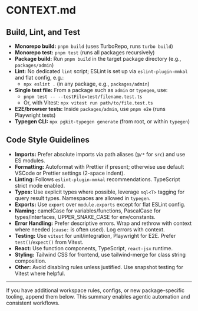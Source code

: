 # CONTEXT.md

## Build, Lint, and Test

- **Monorepo build:** `pnpm build` (uses TurboRepo, runs `turbo build`)
- **Monorepo test:** `pnpm test` (runs all packages recursively)
- **Package build:** Run `pnpm build` in the target package directory (e.g., `packages/admin`)
- **Lint:** No dedicated `lint` script; ESLint is set up via `eslint-plugin-mmkal` and flat config, e.g.:
  - `npx eslint .` (in any package, e.g., `packages/admin`)
- **Single test file:** From a package such as `admin` or `typegen`, use:
  - `pnpm test -- --testFile=test/filename.test.ts`
  - Or, with Vitest: `npx vitest run path/to/file.test.ts`
- **E2E/browser tests:** Inside `packages/admin`, use `pnpm e2e` (runs Playwright tests)
- **Typegen CLI:** `npx pgkit-typegen generate` (from root, or within `typegen`)

## Code Style Guidelines

- **Imports:** Prefer absolute imports via path aliases (`@/*` for `src`) and use ES modules.
- **Formatting:** Autoformat with Prettier if present; otherwise use default VSCode or Prettier settings (2-space indent).
- **Linting:** Follows `eslint-plugin-mmkal` recommendations. TypeScript strict mode enabled.
- **Types:** Use explicit types where possible, leverage `sql<T>` tagging for query result types. Namespaces are allowed in `typegen`.
- **Exports:** Use `export` over `module.exports` except for flat ESLint config.
- **Naming:** camelCase for variables/functions, PascalCase for types/interfaces, UPPER_SNAKE_CASE for env/constants.
- **Error Handling:** Prefer descriptive errors. Wrap and rethrow with context where needed (`cause:` is often used). Log errors with context.
- **Testing:** Use `vitest` for unit/integration, Playwright for E2E. Prefer `test()`/`expect()` from Vitest.
- **React:** Use function components, TypeScript, `react-jsx` runtime.
- **Styling:** Tailwind CSS for frontend, use tailwind-merge for class string composition.
- **Other:** Avoid disabling rules unless justified. Use snapshot testing for Vitest where helpful.

---

If you have additional workspace rules, configs, or new package-specific tooling, append them below. This summary enables agentic automation and consistent workflows.
